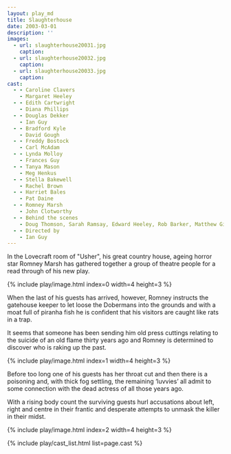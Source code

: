 ```yaml
---
layout: play_md
title: Slaughterhouse
date: 2003-03-01
description: ''
images:
  - url: slaughterhouse20031.jpg
    caption:
  - url: slaughterhouse20032.jpg
    caption:
  - url: slaughterhouse20033.jpg
    caption:
cast:
  - - Caroline Clavers
    - Margaret Heeley
  - - Edith Cartwright
    - Diana Phillips
  - - Douglas Dekker
    - Ian Guy
  - - Bradford Kyle
    - David Gough
  - - Freddy Bostock
    - Carl McAdam
  - - Lynda Molloy
    - Frances Guy
  - - Tanya Mason
    - Meg Henkus
  - - Stella Bakewell
    - Rachel Brown
  - - Harriet Bales
    - Pat Daine
  - - Romney Marsh
    - John Clotworthy
  - - Behind the scenes
    - Doug Thomson, Sarah Ramsay, Edward Heeley, Rob Barker, Matthew Giquel & Richard Holladay
  - - Directed by
    - Ian Guy
---
```


In the Lovecraft room of "Usher", his great country house, ageing horror star Romney Marsh has gathered together a group of theatre people for a read through of his new play.

{% include play/image.html index=0 width=4 height=3 %}

When the last of his guests has arrived, however, Romney instructs the gatehouse keeper to let loose the Dobermans into the grounds and with a moat full of piranha fish he is confident that his visitors are caught like rats in a trap.

It seems that someone has been sending him old press cuttings relating to the suicide of an old flame thirty years ago and Romney is determined to discover who is raking up the past.

{% include play/image.html index=1 width=4 height=3 %}

Before too long one of his guests has her throat cut and then there is a poisoning and, with thick fog settling, the remaining ‘luvvies’ all admit to some connection with the dead actress of all those years ago.

With a rising body count the surviving guests hurl accusations about left, right and centre in their frantic and desperate attempts to unmask the killer in their midst.

{% include play/image.html index=2 width=4 height=3 %}

{% include play/cast_list.html list=page.cast %}
